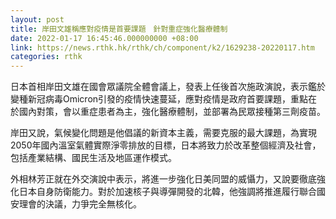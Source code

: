 ```yaml
---
layout: post
title: 岸田文雄稱應對疫情是首要課題　針對重症強化醫療體制
date: 2022-01-17 16:45:46.000000000 +08:00
link: https://news.rthk.hk/rthk/ch/component/k2/1629238-20220117.htm
categories: rthk
---
```


日本首相岸田文雄在國會眾議院全體會議上，發表上任後首次施政演說，表示鑑於變種新冠病毒Omicron引發的疫情快速蔓延，應對疫情是政府首要課題，重點在於國內對策，會以重症患者為主，強化醫療體制，並部署為民眾接種第三劑疫苗。

岸田又說，氣候變化問題是他倡議的新資本主義，需要克服的最大課題，為實現2050年國內溫室氣體實際淨零排放的目標，日本將致力於改革整個經濟及社會，包括產業結構、國民生活及地區運作模式。

外相林芳正就在外交演說中表示，將進一步強化日美同盟的威懾力，又說要徹底強化日本自身防衛能力。對於加速核子與導彈開發的北韓，他強調將推進履行聯合國安理會的決議，力爭完全無核化。
